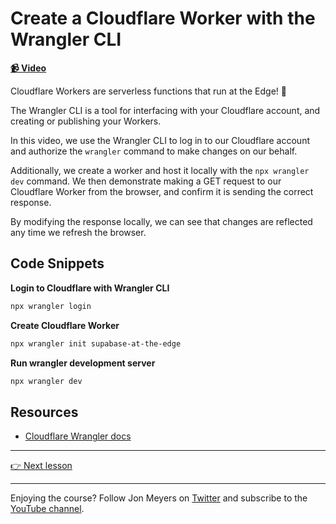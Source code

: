 # Create a Cloudflare Worker with the Wrangler CLI

**[📹 Video](https://egghead.io/lessons/cloudflare-create-a-cloudflare-worker-with-the-wrangler-cli?af=9qsk0a)**

Cloudflare Workers are serverless functions that run at the Edge! 🔪

The Wrangler CLI is a tool for interfacing with your Cloudflare account, and creating or publishing your Workers.

In this video, we use the Wrangler CLI to log in to our Cloudflare account and authorize the `wrangler` command to make changes on our behalf.

Additionally, we create a worker and host it locally with the `npx wrangler dev` command. We then demonstrate making a GET request to our Cloudflare Worker from the browser, and confirm it is sending the correct response.

By modifying the response locally, we can see that changes are reflected any time we refresh the browser.

## Code Snippets

**Login to Cloudflare with Wrangler CLI**

```bash
npx wrangler login
```

**Create Cloudflare Worker**

```bash
npx wrangler init supabase-at-the-edge
```

**Run wrangler development server**

```bash
npx wrangler dev
```

## Resources

- [Cloudflare Wrangler docs](https://developers.cloudflare.com/workers/wrangler/get-started/)

---

[👉 Next lesson](/02-create-a-supabase-project)

---

Enjoying the course? Follow Jon Meyers on [Twitter](https://twitter.com/jonmeyers_io) and subscribe to the [YouTube channel](https://www.youtube.com/c/jonmeyers).

